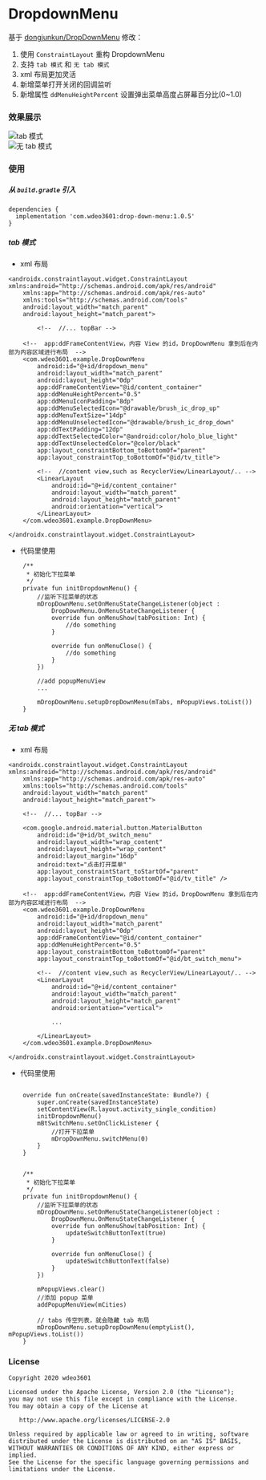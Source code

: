 # DropdownMenu

基于 [dongjunkun/DropDownMenu](https://github.com/dongjunkun/DropDownMenu) 修改：
1. 使用 `ConstraintLayout` 重构 DropdownMenu
2. 支持 `tab 模式` 和 `无 tab 模式`
3. xml 布局更加灵活
4. 新增菜单打开关闭的回调监听
5. 新增属性 `ddMenuHeightPercent` 设置弹出菜单高度占屏幕百分比(0~1.0)

### 效果展示

![tab 模式](./dropdown_menu_1.gif)  
![无 tab 模式](./dropdown_menu_2.gif)

### 使用

##### 从 `build.gradle` 引入

```
dependencies {
  implementation 'com.wdeo3601:drop-down-menu:1.0.5'
}
```

##### tab 模式

* xml 布局

```
<androidx.constraintlayout.widget.ConstraintLayout xmlns:android="http://schemas.android.com/apk/res/android"
    xmlns:app="http://schemas.android.com/apk/res-auto"
    xmlns:tools="http://schemas.android.com/tools"
    android:layout_width="match_parent"
    android:layout_height="match_parent">

        <!--  //... topBar -->

    <!--  app:ddFrameContentView，内容 View 的id，DropDownMenu 拿到后在内部为内容区域进行布局  -->
    <com.wdeo3601.example.DropDownMenu
        android:id="@+id/dropdown_menu"
        android:layout_width="match_parent"
        android:layout_height="0dp"
        app:ddFrameContentView="@id/content_container"
        app:ddMenuHeightPercent="0.5"
        app:ddMenuIconPadding="8dp"
        app:ddMenuSelectedIcon="@drawable/brush_ic_drop_up"
        app:ddMenuTextSize="14dp"
        app:ddMenuUnselectedIcon="@drawable/brush_ic_drop_down"
        app:ddTextPadding="12dp"
        app:ddTextSelectedColor="@android:color/holo_blue_light"
        app:ddTextUnselectedColor="@color/black"
        app:layout_constraintBottom_toBottomOf="parent"
        app:layout_constraintTop_toBottomOf="@id/tv_title">

        <!--  //content view,such as RecyclerView/LinearLayout/.. -->
        <LinearLayout
            android:id="@+id/content_container"
            android:layout_width="match_parent"
            android:layout_height="match_parent"
            android:orientation="vertical">
        </LinearLayout>
    </com.wdeo3601.example.DropDownMenu>

</androidx.constraintlayout.widget.ConstraintLayout>
```

* 代码里使用

```
    /**
     * 初始化下拉菜单
     */
    private fun initDropdownMenu() {
        //监听下拉菜单的状态
        mDropDownMenu.setOnMenuStateChangeListener(object :
            DropDownMenu.OnMenuStateChangeListener {
            override fun onMenuShow(tabPosition: Int) {
                //do something
            }

            override fun onMenuClose() {
                //do something
            }
        })

        //add popupMenuView
        ...

        mDropDownMenu.setupDropDownMenu(mTabs, mPopupViews.toList())
    }
```

##### 无 tab 模式

* xml 布局

```
<androidx.constraintlayout.widget.ConstraintLayout xmlns:android="http://schemas.android.com/apk/res/android"
    xmlns:app="http://schemas.android.com/apk/res-auto"
    xmlns:tools="http://schemas.android.com/tools"
    android:layout_width="match_parent"
    android:layout_height="match_parent">

    <!--  //... topBar -->

    <com.google.android.material.button.MaterialButton
        android:id="@+id/bt_switch_menu"
        android:layout_width="wrap_content"
        android:layout_height="wrap_content"
        android:layout_margin="16dp"
        android:text="点击打开菜单"
        app:layout_constraintStart_toStartOf="parent"
        app:layout_constraintTop_toBottomOf="@id/tv_title" />

    <!--  app:ddFrameContentView，内容 View 的id，DropDownMenu 拿到后在内部为内容区域进行布局  -->
    <com.wdeo3601.example.DropDownMenu
        android:id="@+id/dropdown_menu"
        android:layout_width="match_parent"
        android:layout_height="0dp"
        app:ddFrameContentView="@id/content_container"
        app:ddMenuHeightPercent="0.5"
        app:layout_constraintBottom_toBottomOf="parent"
        app:layout_constraintTop_toBottomOf="@id/bt_switch_menu">

        <!--  //content view,such as RecyclerView/LinearLayout/.. -->
        <LinearLayout
            android:id="@+id/content_container"
            android:layout_width="match_parent"
            android:layout_height="match_parent"
            android:orientation="vertical">

            ...

        </LinearLayout>
    </com.wdeo3601.example.DropDownMenu>

</androidx.constraintlayout.widget.ConstraintLayout>
```

* 代码里使用

```

    override fun onCreate(savedInstanceState: Bundle?) {
        super.onCreate(savedInstanceState)
        setContentView(R.layout.activity_single_condition)
        initDropdownMenu()
        mBtSwitchMenu.setOnClickListener {
            //打开下拉菜单
            mDropDownMenu.switchMenu(0)
        }
    }


    /**
     * 初始化下拉菜单
     */
    private fun initDropdownMenu() {
        //监听下拉菜单的状态
        mDropDownMenu.setOnMenuStateChangeListener(object :
            DropDownMenu.OnMenuStateChangeListener {
            override fun onMenuShow(tabPosition: Int) {
                updateSwitchButtonText(true)
            }

            override fun onMenuClose() {
                updateSwitchButtonText(false)
            }
        })

        mPopupViews.clear()
        //添加 popup 菜单
        addPopupMenuView(mCities)

        // tabs 传空列表，就会隐藏 tab 布局
        mDropDownMenu.setupDropDownMenu(emptyList(), mPopupViews.toList())
    }
```

### License

    Copyright 2020 wdeo3601

    Licensed under the Apache License, Version 2.0 (the "License");
    you may not use this file except in compliance with the License.
    You may obtain a copy of the License at

       http://www.apache.org/licenses/LICENSE-2.0

    Unless required by applicable law or agreed to in writing, software
    distributed under the License is distributed on an "AS IS" BASIS,
    WITHOUT WARRANTIES OR CONDITIONS OF ANY KIND, either express or implied.
    See the License for the specific language governing permissions and
    limitations under the License.

